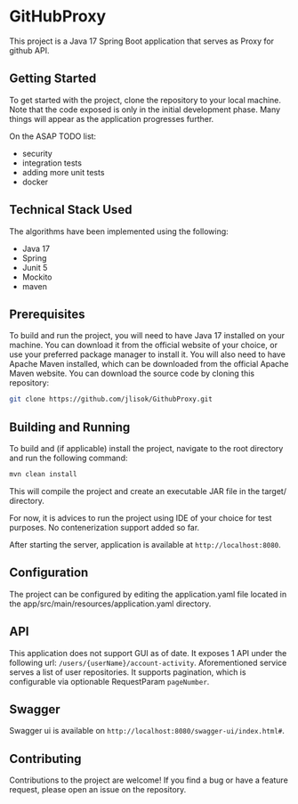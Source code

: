 # GitHubProxy
This project is a Java 17 Spring Boot application that serves as Proxy for github API. 

## Getting Started
To get started with the project, clone the repository to your local machine. Note that the code exposed is only in the initial development phase. Many things will appear as the application progresses further.

On the ASAP TODO list:
- security
- integration tests 
- adding more unit tests
- docker

## Technical Stack Used

The algorithms have been implemented using the following:

- Java 17
- Spring
- Junit 5
- Mockito
- maven


## Prerequisites
To build and run the project, you will need to have Java 17 installed on your machine. 
You can download it from the official website of your choice, or use your preferred package manager to install it.
You will also need to have Apache Maven installed, which can be downloaded from the official Apache Maven website. You can download the source code by cloning this repository:

```bash
git clone https://github.com/jlisok/GithubProxy.git
```

## Building and Running
To build and (if applicable) install the project, navigate to the root directory and run the following command:

```bash
mvn clean install
```

This will compile the project and create an executable JAR file in the target/ directory.

For now, it is advices to run the project using IDE of your choice for test purposes. No contenerization support added so far.

After starting the server, application is available at `http://localhost:8080`.

## Configuration
The project can be configured by editing the application.yaml file located in the app/src/main/resources/application.yaml directory.

## API
This application does not support GUI as of date. It exposes 1 API under the following url: `/users/{userName}/account-activity`. Aforementioned service serves a list of user repositories. It supports pagination, which is configurable via optionable RequestParam `pageNumber`. 

## Swagger
Swagger ui is available on `http://localhost:8080/swagger-ui/index.html#`.


## Contributing
Contributions to the project are welcome! If you find a bug or have a feature request, please open an issue on the repository.

